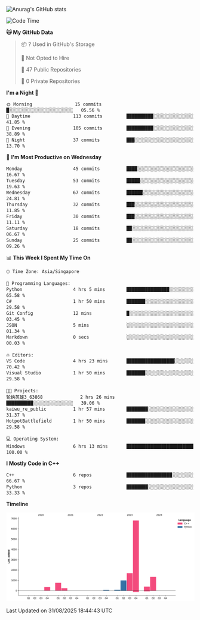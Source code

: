 ![Anurag's GitHub stats](https://github-readme-stats.vercel.app/api?username=OnePointFive99&show_icons=true&theme=transparent)

<!--START_SECTION:waka-->
![Code Time](http://img.shields.io/badge/Code%20Time-338%20hrs%2040%20mins-blue)

**🐱 My GitHub Data** 

> 📦 ? Used in GitHub's Storage 
 > 
> 🚫 Not Opted to Hire
 > 
> 📜 47 Public Repositories 
 > 
> 🔑 0 Private Repositories 
 > 
**I'm a Night 🦉** 

```text
🌞 Morning                15 commits          █░░░░░░░░░░░░░░░░░░░░░░░░   05.56 % 
🌆 Daytime                113 commits         ██████████░░░░░░░░░░░░░░░   41.85 % 
🌃 Evening                105 commits         ██████████░░░░░░░░░░░░░░░   38.89 % 
🌙 Night                  37 commits          ███░░░░░░░░░░░░░░░░░░░░░░   13.70 % 
```
📅 **I'm Most Productive on Wednesday** 

```text
Monday                   45 commits          ████░░░░░░░░░░░░░░░░░░░░░   16.67 % 
Tuesday                  53 commits          █████░░░░░░░░░░░░░░░░░░░░   19.63 % 
Wednesday                67 commits          ██████░░░░░░░░░░░░░░░░░░░   24.81 % 
Thursday                 32 commits          ███░░░░░░░░░░░░░░░░░░░░░░   11.85 % 
Friday                   30 commits          ███░░░░░░░░░░░░░░░░░░░░░░   11.11 % 
Saturday                 18 commits          ██░░░░░░░░░░░░░░░░░░░░░░░   06.67 % 
Sunday                   25 commits          ██░░░░░░░░░░░░░░░░░░░░░░░   09.26 % 
```


📊 **This Week I Spent My Time On** 

```text
🕑︎ Time Zone: Asia/Singapore

💬 Programming Languages: 
Python                   4 hrs 5 mins        ████████████████░░░░░░░░░   65.58 % 
C#                       1 hr 50 mins        ███████░░░░░░░░░░░░░░░░░░   29.58 % 
Git Config               12 mins             █░░░░░░░░░░░░░░░░░░░░░░░░   03.45 % 
JSON                     5 mins              ░░░░░░░░░░░░░░░░░░░░░░░░░   01.34 % 
Markdown                 0 secs              ░░░░░░░░░░░░░░░░░░░░░░░░░   00.03 % 

🔥 Editors: 
VS Code                  4 hrs 23 mins       ██████████████████░░░░░░░   70.42 % 
Visual Studio            1 hr 50 mins        ███████░░░░░░░░░░░░░░░░░░   29.58 % 

🐱‍💻 Projects: 
轮换英雄3_63868              2 hrs 26 mins       ██████████░░░░░░░░░░░░░░░   39.06 % 
kaiwu_re_public          1 hr 57 mins        ████████░░░░░░░░░░░░░░░░░   31.37 % 
HotpotBattlefield        1 hr 50 mins        ███████░░░░░░░░░░░░░░░░░░   29.58 % 

💻 Operating System: 
Windows                  6 hrs 13 mins       █████████████████████████   100.00 % 
```

**I Mostly Code in C++** 

```text
C++                      6 repos             █████████████████░░░░░░░░   66.67 % 
Python                   3 repos             ████████░░░░░░░░░░░░░░░░░   33.33 % 
```



**Timeline**

![Lines of Code chart](https://raw.githubusercontent.com/OnePointFive99/OnePointFive99/main/assets/bar_graph.png)


 Last Updated on 31/08/2025 18:44:43 UTC
<!--END_SECTION:waka-->

  

